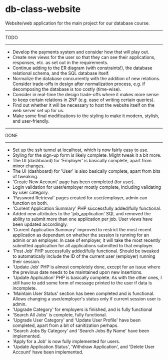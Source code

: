# db-class-website

Website/web application for the main project for our database course.


********
  TODO 
********

- Develop the payments system and consider how that will play out.
- Create new views for the user so that they can see their applications, responses, etc. as set out in the requirements.
- Continue adding to the ER diagram (with constraints!), the database relational schema, and the SQL database itself.
- Normalize the database concurrently with the addition of new relations. Consider trade-offs in design after normalization process, e.g. if decomposing the database is too costly (time-wise).
- Consider in real-time the design trade-offs where it makes more sense to keep certain relations in 2NF (e.g. ease of writing certain queries).
- Find out whether it will be necessary to host the website itself on the web server set up for us.
- Make some final modifications to the styling to make it modern, stylish, and user-friendly.

********
  DONE  
********

- Set up the ssh tunnel at localhost, which is now fairly easy to use.
- Styling for the sign-up form is likely complete. Might tweak it a bit more.
- The UI (dashboard) for 'Employer' is basically complete, apart from minor changes.
- The UI (dashboard) for 'User' is also basically complete, apart from bits of tweaking.
- 'Create New Account' page has been completed (for user).
- Login validation for user/employer mostly complete, including validating by user category.
- 'Password Retrieval' pages created for user/employer, admin can function on both.
- 'Current Application Summary' PHP successfully added/fully functional.
- Added new attributes to the 'job_application' SQL and removed the ability to submit more than one application per job. User views have been updated accordingly.
- 'Current Application Summary' improved to restrict the most recent application as dependant on whether the session is running for an admin or an employer. In case of employer, it will take the most recently submitted application for all applications submitted to that employer.
- 'Post Job' PHP successfully added/fully functional. Should be tweaked to automatically include the ID of the current user (employer) running their session.
- 'Update Job' PHP is almost completely done, except for an issue where the previous date needs to be maintained upon new insertions.
- 'Update Application' PHP is basically complete. As with the other ones, I still have to add some form of message printed to the user if data is incomplete.
- 'Maintain User Status' section has been completed and is functional. Allows changing a user/employer's status only if current session user is admin.
- 'Upgrade Category' for employers is finished, and is fully functional
- 'Search All Jobs' is complete, fully functional.
- 'Upgrade User Category' and 'Update User Profile' have been completed, apart from a bit of sanitization perhaps.
- 'Search Jobs By Category' and 'Search Jobs By Name' have been implemented.
- 'Apply for a Job' is now fully implemented for users.
- 'Update Application Status', 'Withdraw Application', and 'Delete User Account' have been implemented.
